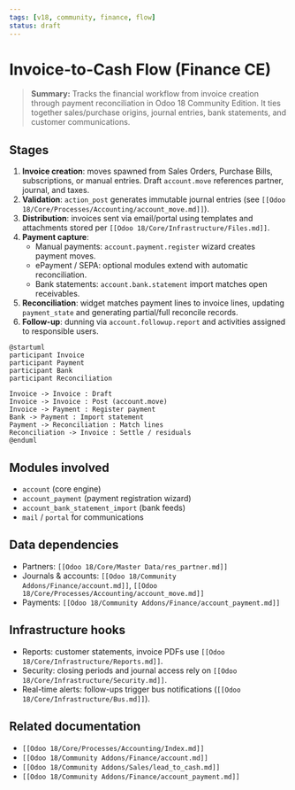 ```yaml
---
tags: [v18, community, finance, flow]
status: draft
---
```

# Invoice-to-Cash Flow (Finance CE)

> **Summary:** Tracks the financial workflow from invoice creation through payment reconciliation in Odoo 18 Community Edition. It ties together sales/purchase origins, journal entries, bank statements, and customer communications.

## Stages
1. **Invoice creation**: moves spawned from Sales Orders, Purchase Bills, subscriptions, or manual entries. Draft `account.move` references partner, journal, and taxes.
2. **Validation**: `action_post` generates immutable journal entries (see `[[Odoo 18/Core/Processes/Accounting/account_move.md]]`).
3. **Distribution**: invoices sent via email/portal using templates and attachments stored per `[[Odoo 18/Core/Infrastructure/Files.md]]`.
4. **Payment capture**:
   - Manual payments: `account.payment.register` wizard creates payment moves.
   - ePayment / SEPA: optional modules extend with automatic reconciliation.
   - Bank statements: `account.bank.statement` import matches open receivables.
5. **Reconciliation**: widget matches payment lines to invoice lines, updating `payment_state` and generating partial/full reconcile records.
6. **Follow-up**: dunning via `account.followup.report` and activities assigned to responsible users.

```plantuml
@startuml
participant Invoice
participant Payment
participant Bank
participant Reconciliation

Invoice -> Invoice : Draft
Invoice -> Invoice : Post (account.move)
Invoice -> Payment : Register payment
Bank -> Payment : Import statement
Payment -> Reconciliation : Match lines
Reconciliation -> Invoice : Settle / residuals
@enduml
```

## Modules involved
- `account` (core engine)
- `account_payment` (payment registration wizard)
- `account_bank_statement_import` (bank feeds)
- `mail` / `portal` for communications

## Data dependencies
- Partners: `[[Odoo 18/Core/Master Data/res_partner.md]]`
- Journals & accounts: `[[Odoo 18/Community Addons/Finance/account.md]]`, `[[Odoo 18/Core/Processes/Accounting/account_move.md]]`
- Payments: `[[Odoo 18/Community Addons/Finance/account_payment.md]]`

## Infrastructure hooks
- Reports: customer statements, invoice PDFs use `[[Odoo 18/Core/Infrastructure/Reports.md]]`.
- Security: closing periods and journal access rely on `[[Odoo 18/Core/Infrastructure/Security.md]]`.
- Real-time alerts: follow-ups trigger bus notifications (`[[Odoo 18/Core/Infrastructure/Bus.md]]`).

## Related documentation
- `[[Odoo 18/Core/Processes/Accounting/Index.md]]`
- `[[Odoo 18/Community Addons/Finance/account.md]]`
- `[[Odoo 18/Community Addons/Sales/lead_to_cash.md]]`
- `[[Odoo 18/Community Addons/Finance/account_payment.md]]`
